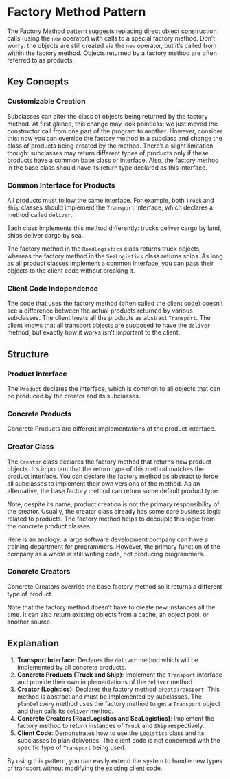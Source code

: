 # Factory Method Pattern

The Factory Method pattern suggests replacing direct object construction calls (using the `new` operator) with calls to a special factory method. Don’t worry: the objects are still created via the `new` operator, but it’s called from within the factory method. Objects returned by a factory method are often referred to as products.

## Key Concepts

### Customizable Creation
Subclasses can alter the class of objects being returned by the factory method. At first glance, this change may look pointless: we just moved the constructor call from one part of the program to another. However, consider this: now you can override the factory method in a subclass and change the class of products being created by the method. There’s a slight limitation though: subclasses may return different types of products only if these products have a common base class or interface. Also, the factory method in the base class should have its return type declared as this interface.

### Common Interface for Products
All products must follow the same interface. For example, both `Truck` and `Ship` classes should implement the `Transport` interface, which declares a method called `deliver`.

Each class implements this method differently: trucks deliver cargo by land, ships deliver cargo by sea.

The factory method in the `RoadLogistics` class returns truck objects, whereas the factory method in the `SeaLogistics` class returns ships. As long as all product classes implement a common interface, you can pass their objects to the client code without breaking it. 

### Client Code Independence
The code that uses the factory method (often called the client code) doesn’t see a difference between the actual products returned by various subclasses. The client treats all the products as abstract `Transport`. The client knows that all transport objects are supposed to have the `deliver` method, but exactly how it works isn’t important to the client.

## Structure

### Product Interface
The `Product` declares the interface, which is common to all objects that can be produced by the creator and its subclasses.

### Concrete Products
Concrete Products are different implementations of the product interface.

### Creator Class
The `Creator` class declares the factory method that returns new product objects. It’s important that the return type of this method matches the product interface. You can declare the factory method as abstract to force all subclasses to implement their own versions of the method. As an alternative, the base factory method can return some default product type.

Note, despite its name, product creation is not the primary responsibility of the creator. Usually, the creator class already has some core business logic related to products. The factory method helps to decouple this logic from the concrete product classes.

Here is an analogy: a large software development company can have a training department for programmers. However, the primary function of the company as a whole is still writing code, not producing programmers.

### Concrete Creators
Concrete Creators override the base factory method so it returns a different type of product.

Note that the factory method doesn’t have to create new instances all the time. It can also return existing objects from a cache, an object pool, or another source.

## Explanation

1. **Transport Interface**: Declares the `deliver` method which will be implemented by all concrete products.
2. **Concrete Products (Truck and Ship)**: Implement the `Transport` interface and provide their own implementations of the `deliver` method.
3. **Creator (Logistics)**: Declares the factory method `createTransport`. This method is abstract and must be implemented by subclasses. The `planDelivery` method uses the factory method to get a `Transport` object and then calls its `deliver` method.
4. **Concrete Creators (RoadLogistics and SeaLogistics)**: Implement the factory method to return instances of `Truck` and `Ship` respectively.
5. **Client Code**: Demonstrates how to use the `Logistics` class and its subclasses to plan deliveries. The client code is not concerned with the specific type of `Transport` being used.

By using this pattern, you can easily extend the system to handle new types of transport without modifying the existing client code.
